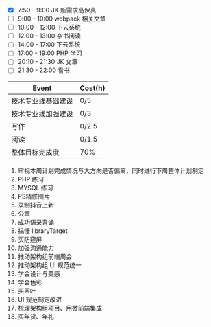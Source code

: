 - [x] 7:50 - 9:00 JK 新需求高保真
- [ ] 9:00 - 10:00 webpack 相关文章
- [ ] 10:00 - 12:00 下云系统
- [ ] 12:00 - 13:00 杂书阅读
- [ ] 14:00 - 17:00 下云系统
- [ ] 17:00 - 19:00 PHP 学习
- [ ] 20:10 - 21:30 JK 文章
- [ ] 21:30 - 22:00 看书

| Event              | Cost(h) |
| ------------------ | ------- |
| 技术专业线基础建设 | 0/5     |
| 技术专业线加强建设 | 0/3     |
| 写作               | 0/2.5   |
| 阅读               | 0/1.5   |
| 整体目标完成度     | 70%     |

1. 审视本周计划完成情况与大方向是否偏离，同时进行下周整体计划制定
2. PHP 练习
3. MYSQL 练习
4. PS精修图片
5. 录制抖音上新
6. 公章
7. 成功语录背诵
8. 搞懂 libraryTarget
9. 买防窥屏
10. 加强沟通能力
11. 推动架构组前端周会
12. 推动架构组 UI 规范统一
13. 学会设计与美感
14. 学会色彩
15. 买茶叶
16. UI 规范制定改进
17. 梳理架构组项目、用微前端集成
18. 买年货、年礼